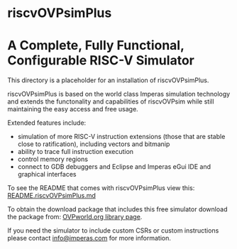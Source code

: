 riscvOVPsimPlus
===
A Complete, Fully Functional, Configurable RISC-V Simulator
===

This directory is a placeholder for an installation of riscvOVPsimPlus.

riscvOVPsimPlus is based on the world class Imperas simulation technology and extends the functonality and capabilities of riscvOVPsim while still maintaining the easy access and free usage.

Extended features include: 
- simulation of more RISC-V instruction extensions (those that are stable close to ratification), including vectors and bitmanip
- ability to trace full instruction execution
- control memory regions
- connect to GDB debuggers and Eclipse and Imperas eGui IDE and graphical interfaces

To see the README that comes with riscvOVPsimPlus view this: [README.riscvOVPsimPlus.md](./README.riscvOVPsimPlus.md)

To obtain the download package that includes this free simulator download the package from: [OVPworld.org library page](https://www.ovpworld.org/library/wikka.php?wakka=riscvOVPsimPlus).

If you need the simulator to include custom CSRs or custom instructions please contact info@imperas.com for more information.


